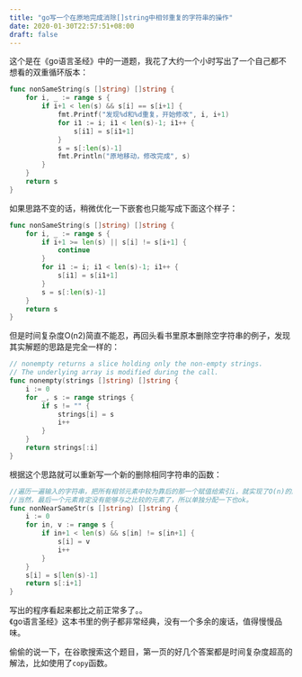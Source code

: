 ```yaml
---
title: "go写一个在原地完成消除[]string中相邻重复的字符串的操作"
date: 2020-01-30T22:57:51+08:00
draft: false
---
```


这个是在《go语言圣经》中的一道题，我花了大约一个小时写出了一个自己都不想看的双重循环版本：

```go
func nonSameString(s []string) []string {
	for i, _ := range s {
		if i+1 < len(s) && s[i] == s[i+1] {
			fmt.Printf("发现%d和%d重复，开始修改", i, i+1)
			for i1 := i; i1 < len(s)-1; i1++ {
				s[i1] = s[i1+1]
			}
			s = s[:len(s)-1]
			fmt.Println("原地移动，修改完成", s)
		}
	}
	return s
}
```

如果思路不变的话，稍微优化一下嵌套也只能写成下面这个样子：

```go
func nonSameString(s []string) []string {
	for i, _ := range s {
		if i+1 >= len(s) || s[i] != s[i+1] {
			continue
		}
		for i1 := i; i1 < len(s)-1; i1++ {
			s[i1] = s[i1+1]
		}
		s = s[:len(s)-1]
	}
	return s
}
```

但是时间复杂度O(n2)简直不能忍，再回头看书里原本删除空字符串的例子，发现其实解题的思路是完全一样的：

```go
// nonempty returns a slice holding only the non-empty strings.
// The underlying array is modified during the call.
func nonempty(strings []string) []string {
    i := 0
    for _, s := range strings {
        if s != "" {
            strings[i] = s
            i++
        }
    }
    return strings[:i]
}
```

根据这个思路就可以重新写一个新的删除相同字符串的函数：

```go
//遍历一遍输入的字符串，把所有相邻元素中较为靠后的那一个赋值给索引i，就实现了O(n)的原地删除。
//当然，最后一个元素肯定没有能够与之比较的元素了，所以单独分配一下也ok。
func nonNearSameStr(s []string) []string {
	i := 0
	for in, v := range s {
		if in+1 < len(s) && s[in] != s[in+1] {
			s[i] = v
			i++
		}
	}
	s[i] = s[len(s)-1]
	return s[:i+1]
}
```

写出的程序看起来都比之前正常多了。。  
《go语言圣经》这本书里的例子都非常经典，没有一个多余的废话，值得慢慢品味。

 偷偷的说一下，在谷歌搜索这个题目，第一页的好几个答案都是时间复杂度超高的解法，比如使用了`copy`函数。  